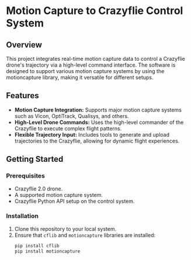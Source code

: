 # Motion Capture to Crazyflie Control System

## Overview
This project integrates real-time motion capture data to control a Crazyflie drone's trajectory via a high-level command interface. The software is designed to support various motion capture systems by using the motioncapture library, making it versatile for different setups.

## Features
- **Motion Capture Integration:** Supports major motion capture systems such as Vicon, OptiTrack, Qualisys, and others.
- **High-Level Drone Commands:** Uses the high-level commander of the Crazyflie to execute complex flight patterns.
- **Flexible Trajectory Input:** Includes tools to generate and upload trajectories to the Crazyflie, allowing for dynamic flight experiences.

## Getting Started

### Prerequisites
- Crazyflie 2.0 drone.
- A supported motion capture system.
- Crazyflie Python API setup on the control system.

### Installation
1. Clone this repository to your local system.
2. Ensure that `cflib` and `motioncapture` libraries are installed:
   ```bash
   pip install cflib
   pip install motioncapture
